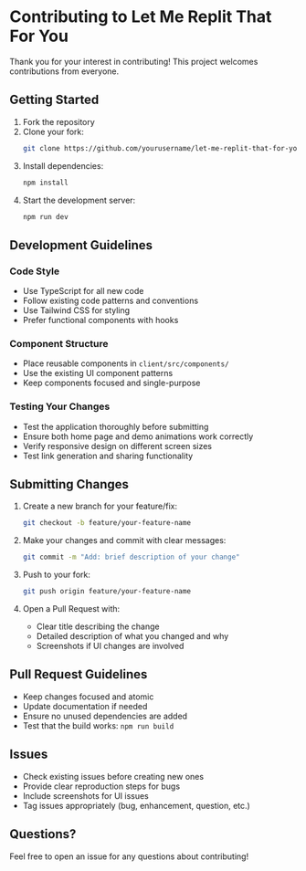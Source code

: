 # Contributing to Let Me Replit That For You

Thank you for your interest in contributing! This project welcomes contributions from everyone.

## Getting Started

1. Fork the repository
2. Clone your fork:
   ```bash
   git clone https://github.com/yourusername/let-me-replit-that-for-you.git
   ```
3. Install dependencies:
   ```bash
   npm install
   ```
4. Start the development server:
   ```bash
   npm run dev
   ```

## Development Guidelines

### Code Style
- Use TypeScript for all new code
- Follow existing code patterns and conventions
- Use Tailwind CSS for styling
- Prefer functional components with hooks

### Component Structure
- Place reusable components in `client/src/components/`
- Use the existing UI component patterns
- Keep components focused and single-purpose

### Testing Your Changes
- Test the application thoroughly before submitting
- Ensure both home page and demo animations work correctly
- Verify responsive design on different screen sizes
- Test link generation and sharing functionality

## Submitting Changes

1. Create a new branch for your feature/fix:
   ```bash
   git checkout -b feature/your-feature-name
   ```

2. Make your changes and commit with clear messages:
   ```bash
   git commit -m "Add: brief description of your change"
   ```

3. Push to your fork:
   ```bash
   git push origin feature/your-feature-name
   ```

4. Open a Pull Request with:
   - Clear title describing the change
   - Detailed description of what you changed and why
   - Screenshots if UI changes are involved

## Pull Request Guidelines

- Keep changes focused and atomic
- Update documentation if needed
- Ensure no unused dependencies are added
- Test that the build works: `npm run build`

## Issues

- Check existing issues before creating new ones
- Provide clear reproduction steps for bugs
- Include screenshots for UI issues
- Tag issues appropriately (bug, enhancement, question, etc.)

## Questions?

Feel free to open an issue for any questions about contributing!